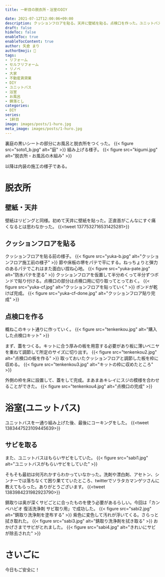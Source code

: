 ```yaml
---
title: 一軒目の脱衣所・浴室のDIY

date: 2021-07-12T12:00:06+09:00
description: クッションフロアを貼る。天井に壁紙を貼る。点検口を作った。ユニットバスの錆落とし。
draft: false
hideToc: false
enableToc: true
enableTocContent: true
author: 矢倉 まり
authorEmoji: 🦢
tags:
- リフォーム
- セルフリフォーム
- リノベ
- 大家
- 不動産賃貸業
- DIY
- ユニットバス
- 浴室
- お風呂
- 錆落とし
categories:
- DIY
series:
- 1軒目
image: images/posts/1-huro.jpg
meta_image: images/posts/1-huro.jpg
---
```


裏庭の黒いシートの部分にお風呂と脱衣所をつくった。
{{< figure src="soto1_b.jpg" alt="庭" >}}
組み上げる様子。
{{< figure src="kigumi.jpg" alt="脱衣所・お風呂の木組み" >}}

以降は内装の施工の様子である。

# 脱衣所
## 壁紙・天井
壁紙はリビングと同様。初めて天井に壁紙を貼った。正直首がこんなにすぐ痛くなるとは思わなかった。
{{<tweet 1377532716531425281>}}

## クッションフロアを貼る
クッションフロアを貼る前の様子。
{{< figure src="yuka-b.jpg" alt="クッションフロア施工前の様子" >}}
節や床板の堺をパテで平にする。ねっちょりと弾力のあるパテでこれはまた面白い捏ね心地。
{{< figure src="yuka-pate.jpg" alt="防水パテを塗る" >}}
クッションフロアを仮置して半分めくって半分ずつボンドで貼り付ける。点検口の部分は点検口用に切り取ってとっておく。
{{< figure src="yuka-cf.jpg" alt="クッションフロアを貼っていく" >}}
ボンドが乾けば完成。
{{< figure src="yuka-cf-done.jpg" alt="クッションフロア貼り完成" >}}

## 点検口を作る
概ねこのキット通りに作っていく。
{{< figure src="tenkenkou.jpg" alt="購入した点検口キット" >}}

まず、蓋をつくる。キットに合う厚みの板を用意する必要があり板に薄いベニヤを重ねて調節して所定のサイズに切り出す。
{{< figure src="tenkenkou2.jpg" alt="点検口の板を作る" >}}
取っておいたクッションフロアと調節した板を枠に収める。
{{< figure src="tenkenkou3.jpg" alt="キットの枠に収めたところ" >}}

外側の枠を床に設置して、蓋をして完成。まあまあキレイにスジの模様を合わせることができた。
{{< figure src="tenkenkou4.jpg" alt="点検口の完成" >}}

# 浴室(ユニットバス)
ユニットバスを一通り組み上げた後、最後にコーキングをした。
{{<tweet 1383447523109445639>}}

## サビを取る
また、ユニットバスはもらいサビをしていた。
{{< figure src="sabi1.jpg" alt="ユニットバスがもらいサビをしていた" >}}

そもそも最初は何汚れかすらわかっていなかった。洗剤や漂白剤、アセトン、シンナーでは落ちなくて困り果てていたところ、twitterでソラタカマンゲツさんに教えてもらった。ありがとうございます。
{{<tweet 1383984231982923790>}}

錆取りは奥が深くサビごとに合ったものを使う必要があるらしい。今回は「カンペハピオ 復活洗浄剤 サビ取り用」で成功した。
{{< figure src="sabi2.jpg" alt="錆取り洗浄剤を塗布する" >}}
紫色に変色して汚れが浮いてくる。さらっと拭き取れた。
{{< figure src="sabi3.jpg" alt="錆取り洗浄剤を拭き取る" >}}
おかげさまでサビがとれました。
{{< figure src="sabi4.jpg" alt="きれいにサビが除去された" >}}

# さいごに
今日もご安全に！